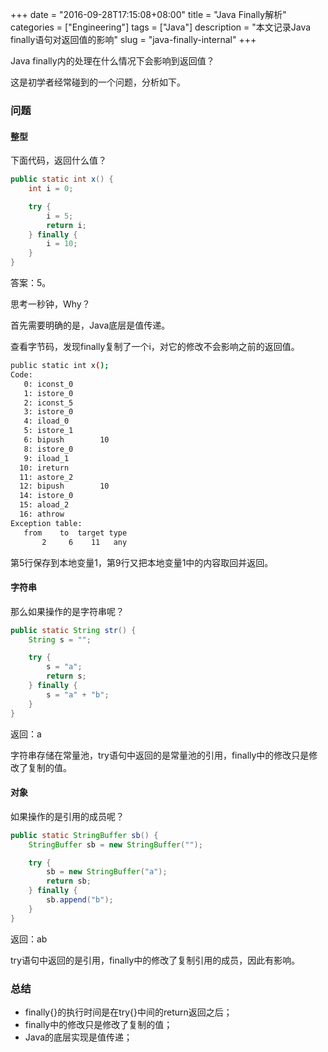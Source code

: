 +++
date = "2016-09-28T17:15:08+08:00"
title = "Java Finally解析"
categories = ["Engineering"]
tags = ["Java"]
description = "本文记录Java finally语句对返回值的影响"
slug = "java-finally-internal"
+++

Java finally内的处理在什么情况下会影响到返回值？

这是初学者经常碰到的一个问题，分析如下。

### 问题

#### 整型

下面代码，返回什么值？

```java
public static int x() {
    int i = 0;

    try {
        i = 5;
        return i;
    } finally {
        i = 10;
    }
}
```

答案：5。

思考一秒钟，Why？

首先需要明确的是，Java底层是值传递。

查看字节码，发现finally复制了一个i，对它的修改不会影响之前的返回值。

```bash
public static int x();
Code:
   0: iconst_0
   1: istore_0
   2: iconst_5
   3: istore_0
   4: iload_0
   5: istore_1
   6: bipush        10
   8: istore_0
   9: iload_1
  10: ireturn
  11: astore_2
  12: bipush        10
  14: istore_0
  15: aload_2
  16: athrow
Exception table:
   from    to  target type
       2     6    11   any
```

第5行保存到本地变量1，第9行又把本地变量1中的内容取回并返回。

#### 字符串

那么如果操作的是字符串呢？

```java
public static String str() {
    String s = "";

    try {
        s = "a";
        return s;
    } finally {
        s = "a" + "b";
    }
}
```

返回：a

字符串存储在常量池，try语句中返回的是常量池的引用，finally中的修改只是修改了复制的值。

#### 对象

如果操作的是引用的成员呢？

```java
public static StringBuffer sb() {
    StringBuffer sb = new StringBuffer("");

    try {
        sb = new StringBuffer("a");
        return sb;
    } finally {
        sb.append("b");
    }
}
```

返回：ab

try语句中返回的是引用，finally中的修改了复制引用的成员，因此有影响。

### 总结

* finally{}的执行时间是在try{}中间的return返回之后；
* finally中的修改只是修改了复制的值；
* Java的底层实现是值传递；
